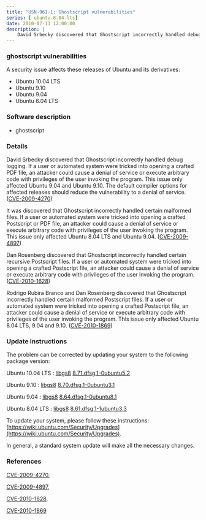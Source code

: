 ```yaml
---
title: "USN-961-1: Ghostscript vulnerabilities"
series: [ ubuntu-8.04-lts]
date: 2010-07-13 12:00:00
description: |
    David Srbecky discovered that Ghostscript incorrectly handled debug logging. If a user or automated system were tricked into opening a crafted PDF file, an attacker could cause a denial of service or execute arbitrary code with privileges of the user invoking the program. This issue only affected Ubuntu 9.04 and Ubuntu 9.10. The default compiler options for affected releases should reduce the vulnerability to a denial of service. ([CVE-2009-4270](http://people.ubuntu.com/~ubuntu-security/cve/CVE-2009-4270))
--- 
```

 
### ghostscript vulnerabilities

A security issue affects these releases of Ubuntu and its derivatives:

* Ubuntu 10.04 LTS
* Ubuntu 9.10
* Ubuntu 9.04
* Ubuntu 8.04 LTS

### Software description

* ghostscript 

### Details

David Srbecky discovered that Ghostscript incorrectly handled debug logging. If a user or automated system were tricked into opening a crafted PDF file, an attacker could cause a denial of service or execute arbitrary code with privileges of the user invoking the program. This issue only affected Ubuntu 9.04 and Ubuntu 9.10. The default compiler options for affected releases should reduce the vulnerability to a denial of service. ([CVE-2009-4270](http://people.ubuntu.com/~ubuntu-security/cve/CVE-2009-4270))

It was discovered that Ghostscript incorrectly handled certain malformed files. If a user or automated system were tricked into opening a crafted Postscript or PDF file, an attacker could cause a denial of service or execute arbitrary code with privileges of the user invoking the program. This issue only affected Ubuntu 8.04 LTS and Ubuntu 9.04. ([CVE-2009-4897](http://people.ubuntu.com/~ubuntu-security/cve/CVE-2009-4897))

Dan Rosenberg discovered that Ghostscript incorrectly handled certain recursive Postscript files. If a user or automated system were tricked into opening a crafted Postscript file, an attacker could cause a denial of service or execute arbitrary code with privileges of the user invoking the program. ([CVE-2010-1628](http://people.ubuntu.com/~ubuntu-security/cve/CVE-2010-1628))

Rodrigo Rubira Branco and Dan Rosenberg discovered that Ghostscript incorrectly handled certain malformed Postscript files. If a user or automated system were tricked into opening a crafted Postscript file, an attacker could cause a denial of service or execute arbitrary code with privileges of the user invoking the program. This issue only affected Ubuntu 8.04 LTS, 9.04 and 9.10. ([CVE-2010-1869](http://people.ubuntu.com/~ubuntu-security/cve/CVE-2010-1869)) 

### Update instructions

The problem can be corrected by updating your system to the following package version:

Ubuntu 10.04 LTS
 : [libgs8](https://launchpad.net/ubuntu/+source/ghostscript) <span> [8.71.dfsg.1-0ubuntu5.2](https://launchpad.net/ubuntu/+source/ghostscript/8.71.dfsg.1-0ubuntu5.2) </span> 

Ubuntu 9.10
 : [libgs8](https://launchpad.net/ubuntu/+source/ghostscript) <span> [8.70.dfsg.1-0ubuntu3.1](https://launchpad.net/ubuntu/+source/ghostscript/8.70.dfsg.1-0ubuntu3.1) </span> 

Ubuntu 9.04
 : [libgs8](https://launchpad.net/ubuntu/+source/ghostscript) <span> [8.64.dfsg.1-0ubuntu8.1](https://launchpad.net/ubuntu/+source/ghostscript/8.64.dfsg.1-0ubuntu8.1) </span> 

Ubuntu 8.04 LTS
 : [libgs8](https://launchpad.net/ubuntu/+source/ghostscript) <span> [8.61.dfsg.1-1ubuntu3.3](https://launchpad.net/ubuntu/+source/ghostscript/8.61.dfsg.1-1ubuntu3.3) </span> 

To update your system, please follow these instructions: [https://wiki.ubuntu.com/Security/Upgrades](https://wiki.ubuntu.com/Security/Upgrades).

In general, a standard system update will make all the necessary changes. 

### References

 [CVE-2009-4270](http://people.ubuntu.com/~ubuntu-security/cve/CVE-2009-4270), 

 [CVE-2009-4897](http://people.ubuntu.com/~ubuntu-security/cve/CVE-2009-4897), 

 [CVE-2010-1628](http://people.ubuntu.com/~ubuntu-security/cve/CVE-2010-1628), 

 [CVE-2010-1869](http://people.ubuntu.com/~ubuntu-security/cve/CVE-2010-1869)
 
